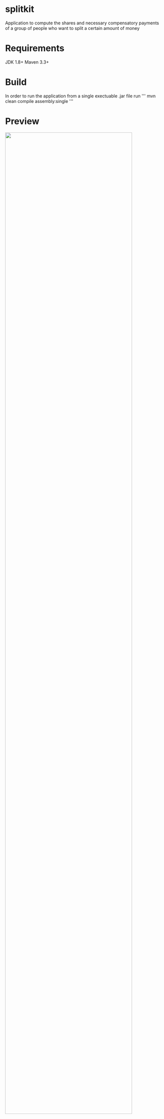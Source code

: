 # splitkit
Application to compute the shares and necessary compensatory payments of a group of people who want to split a certain amount of money

# Requirements
JDK 1.8+
Maven 3.3+

# Build
In order to run the application from a single exectuable .jar file run 
'''
mvn clean compile assembly:single
'''

# Preview
<img src="https://github.com/munluk/splitkit/git-images/preview.png" width="90%"></img>
